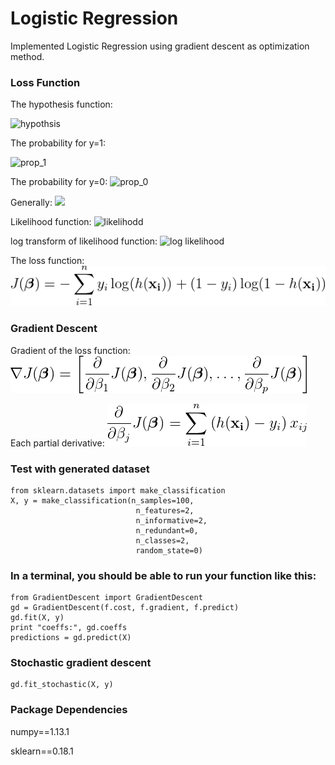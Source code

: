 # Logistic Regression

Implemented Logistic Regression using gradient descent as optimization method.

### Loss Function
The hypothesis function:      

![hypothsis](https://latex.codecogs.com/gif.latex?\dpi{200}&space;h_\beta&space;(x_i)&space;=&space;\frac{1}{1&space;&plus;&space;e^{-\beta&space;x_i}})

The probability for y=1:      

![prop_1](https://latex.codecogs.com/gif.latex?\dpi{200}&space;P(y_i=1|x_i)&space;=&space;h_\beta&space;(x_i)&space;\,)

The probability for y=0:      ![prop_0](https://latex.codecogs.com/gif.latex?\dpi{200}&space;P(y_i=0|x_i)&space;=&space;1&space;-&space;h_\beta&space;(x_i)&space;\,)

Generally: ![](https://latex.codecogs.com/gif.latex?\dpi{200}&space;P(y_i|x_i)&space;=&space;h_\beta&space;(x_i)^{y_i}&space;(1&space;-&space;h_\beta&space;(x_i))^{1-y_i})

Likelihood function: ![likelihodd](https://latex.codecogs.com/gif.latex?\dpi{200}&space;L(\beta)&space;=&space;\prod_i&space;h_\beta&space;(x_i)^{y_i}&space;(1&space;-&space;h_\beta&space;(x_i))^{1-y_i})

log transform of likelihood function: ![log likelihood](https://latex.codecogs.com/gif.latex?\dpi{200}&space;\sum_i&space;y_i&space;log(&space;h_\beta&space;(x_i))&space;&plus;&space;(1-y_i)&space;log&space;(1&space;-&space;h_\beta&space;(x_i)))

The loss function: ![loss](https://github.com/gogowenzhang/machine-learning-algorithms-python/blob/master/logistic_regression/img/cost.png)

### Gradient Descent
Gradient of the loss function: ![gradient](https://github.com/gogowenzhang/machine-learning-algorithms-python/blob/master/logistic_regression/img/gradient.png)

Each partial derivative: ![partial](https://github.com/gogowenzhang/machine-learning-algorithms-python/blob/master/logistic_regression/img/partial.png)


### Test with generated dataset
```
from sklearn.datasets import make_classification
X, y = make_classification(n_samples=100,
                            n_features=2,
                            n_informative=2,
                            n_redundant=0,
                            n_classes=2,
                            random_state=0)
```

### In a terminal, you should be able to run your function like this:
```import logistic_regression_functions as f
from GradientDescent import GradientDescent
gd = GradientDescent(f.cost, f.gradient, f.predict)
gd.fit(X, y)
print "coeffs:", gd.coeffs
predictions = gd.predict(X)
```

### Stochastic gradient descent
```
gd.fit_stochastic(X, y)
```


### Package Dependencies
numpy==1.13.1

sklearn==0.18.1
